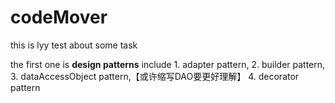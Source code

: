 # codeMover
 this is lyy test about some task
 
 the first one is **design patterns**
     include 1. adapter pattern, 
             2. builder pattern, 
             3. dataAccessObject pattern,【或许缩写DAO要更好理解】
             4. decorator pattern
             